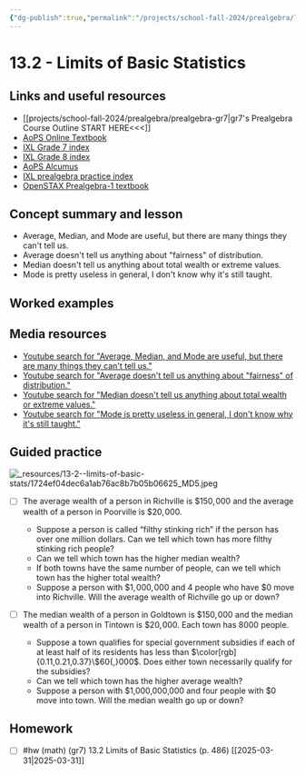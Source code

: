 ```yaml
---
{"dg-publish":true,"permalink":"/projects/school-fall-2024/prealgebra/lessons/13-2-limits-of-basic-stats/"}
---
```



#  13.2 - Limits of Basic Statistics

## Links and useful resources 

- [[projects/school-fall-2024/prealgebra/prealgebra-gr7\|gr7's Prealgebra Course Outline START HERE<<<]]
- [AoPS Online Textbook](https://artofproblemsolving.com/ebooks/prealgebra-ebook/c0toc)
- [IXL Grade 7 index](https://www.ixl.com/math/grade-7)
- [IXL Grade 8 index](https://www.ixl.com/math/grade-8)
- [AoPS Alcumus](https://artofproblemsolving.com/teacher/students)
- [IXL prealgebra practice index](https://www.ixl.com/math/grade-7)
- [OpenSTAX Prealgebra-1 textbook](https://openstax.org/books/prealgebra-2e/pages/1-introduction)



## Concept summary and lesson


- Average, Median, and Mode are useful, but there are many things they can't tell us. 
- Average doesn't tell us anything about "fairness" of distribution. 
- Median doesn't tell us anything about total wealth or extreme values. 
- Mode is pretty useless in general, I don't know why it's still taught. 

## Worked examples



## Media resources

- [Youtube search for "Average, Median, and Mode are useful, but there are many things they can't tell us."](https://www.youtube.com/results?search_query=Average,%20Median,%20and%20Mode%20are%20useful,%20but%20there%20are%20many%20things%20they%20can't%20tell%20us.)  
- [Youtube search for "Average doesn't tell us anything about "fairness" of distribution."](https://www.youtube.com/results?search_query=Average%20doesn't%20tell%20us%20anything%20about%20%22fairness%22%20of%20distribution.)  
- [Youtube search for "Median doesn't tell us anything about total wealth or extreme values."](https://www.youtube.com/results?search_query=Median%20doesn't%20tell%20us%20anything%20about%20total%20wealth%20or%20extreme%20values.)  
- [Youtube search for "Mode is pretty useless in general, I don't know why it's still taught."](https://www.youtube.com/results?search_query=Mode%20is%20pretty%20useless%20in%20general,%20I%20don't%20know%20why%20it's%20still%20taught.)  

## Guided practice

![_resources/13-2--limits-of-basic-stats/1724ef04dec6a1ab76ac8b7b05b06625_MD5.jpeg](/img/user/projects/school-fall-2024/prealgebra/lessons/_resources/13-2--limits-of-basic-stats/1724ef04dec6a1ab76ac8b7b05b06625_MD5.jpeg)

- [ ] The average wealth of a person in Richville is $\$150,\!000$ and the average wealth of a person in Poorville is $\$20,\!000$.   
    - Suppose a person is called “filthy stinking rich” if the person has over one million dollars. Can we tell which town has more filthy stinking rich people?
    - Can we tell which town has the higher median wealth?
    - If both towns have the same number of people, can we tell which town has the higher total wealth?
    - Suppose a person with $\$1,\!000,\!000$ and 4 people who have $\$0$ move into Richville. Will the average wealth of Richville go up or down? 

- [ ] The median wealth of a person in Goldtown is $\$150,\!000$ and the median wealth of a person in Tintown is $\$20,\!000$. Each town has $8000$ people. 
    - Suppose a town qualifies for special government subsidies if each of at least half of its residents has less than $\color[rgb]{0.11,0.21,0.37}\$60{,}000$. Does either town necessarily qualify for the subsidies?
    - Can we tell which town has the higher average wealth?
    - Suppose a person with $1,000,000,000 and four people with $0 move into town. Will the median wealth go up or down?


## Homework


- [ ] #hw (math) (gr7) 13.2 Limits of Basic Statistics (p. 486) [[2025-03-31\|2025-03-31]] 
